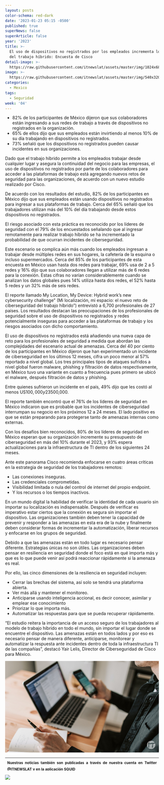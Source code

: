 ```yaml
---
layout: posts
color-schema: red-dark
date: '2023-01-23 05:15 -0500'
published: true
superNews: false
superArticle: false
year: '2023'
title: >-
  El uso de dispositivos no registrados por los empleados incrementa los riesgos
  del trabajo híbrido: Encuesta de Cisco
detail-image: >-
  https://raw.githubusercontent.com/itnewslat/assets/master/img/1024x680/hombre-con-laptop-y-cel-g.jpg
image: >-
  https://raw.githubusercontent.com/itnewslat/assets/master/img/540x320/hombre-con-laptop-y-cel-p.jpg
categories:
  - Mexico
tags:
  - Seguridad
week: '04'
---
```

- 82% de los participantes de México dijeron que sus colaboradores están ingresando a sus redes de trabajo a través de dispositivos no registrados en la organización.
- 65% de ellos dijo que sus empleados están invirtiendo al menos 10% de su día trabajando en dispositivos no registrados.
- 73%  señaló que los dispositivos no registrados pueden causar incidentes en sus organizaciones.
 
Dado que el trabajo híbrido permite a los empleados  trabajar desde cualquier lugar y asegura la continuidad del  negocio para las empresas, el uso de dispositivos no registrados por parte de los colaboradores para acceder a las plataformas de trabajo está agregando nuevos retos de seguridad para  las organizaciones, de acuerdo con un nuevo estudio realizado por Cisco.
 
De acuerdo con los resultados del estudio, 82% de los participantes en México dijo que sus empleados están usando dispositivos no registrados para ingresar a sus plataformas de trabajo. Cerca del 65% señaló que los trabajadores utilizan más del 10% del día trabajando desde estos dispositivos no registrados.
 
El riesgo asociado con esta práctica es reconocido por los líderes de seguridad con el 79% de los encuestados señalando que al ingresar remotamente para realizar trabajo híbrido se ha incrementado la probabilidad de que ocurran incidentes de ciberseguridad.
 
Este escenario se complica aún más cuando los empleados ingresan a trabajar desde múltiples redes en sus hogares, la cafetería de la esquina o incluso supermercados. Cerca del 85% de los participantes de esta encuesta en México usan hasta dos redes para trabajar, 69% usa de 2 a 5 redes y 16% dijo que sus colaboradores llegan a utilizar más de 6 redes para la conexión. Estas cifras no varían considerablemente cuando se analizan los datos globales pues 14% utiliza hasta dos redes, el 52% hasta 5 redes y un 32% más de seis redes.
 
El reporte llamado My Location, My Device: Hybrid work’s new cybersecurity challenge" (Mi localización, mi espacio: el nuevo reto de ciberseguridad del trabajo híbrido”) entrevistó a 6,700 profesionales de 27 países. Los resultados destacan las preocupaciones de los profesionales de seguridad sobre el uso de dispositivos no registrados y redes potencialmente inseguras para acceder a las plataformas de trabajo y los riesgos asociados con dicho comportamiento.
 
El uso de dispositivos no registrados está añadiendo una nueva capa de reto para los profesionales de seguridad a medida que abordan las complejidades del escenario actual de amenazas. Cerca del 40 por ciento de los participantes en México dijeron que han experimentado un incidente de ciberseguridad en los últimos 12 meses, cifra un poco menor al 57% reportado a nivel global. Los tres principales tipos de ataques sufridos a nivel global fueron malware, phishing y filtración de datos respectivamente, en México tuvo una variante en cuanto a frecuencia pues primero se ubicó el malware, después filtración de datos y phishing.
 
Entre quienes sufrieron un incidente en el país, 49% dijo que les costó al menos US$100,000 y 23% el monto fue de por lo menos US$500,000.
 
El reporte también encontró que el 76% de los líderes de seguridad en México indicaron que es probable que los incidentes de ciberseguridad interrumpan su negocio en los próximos 12 a 24 meses. El lado positivo es que se están preparando para protegerse tanto de amenazas internas como externas.
 
Con los desafíos bien reconocidos, 80% de los líderes de seguridad en México esperan que su organización incremente su presupuesto de ciberseguridad en más del 10% durante el 2023, y 93% espera actualizaciones para la infraestructura de TI dentro de los siguientes 24 meses.
 
Ante este panorama Cisco recomienda enfocarse en cuatro áreas críticas en la estrategia de seguridad de los trabajadores remotos:
 
  - Las conexiones inseguras.
  - Las credenciales comprometidas.
  - Visibilidad limitada o nula del control de internet del propio endpoint.
  - Y los recursos o los tiempos inactivos.

 
En un mundo digital la habilidad de verificar la identidad de cada usuario sin importar su localización es indispensable. Después de verificar es imperativo estar ciertos que la conexión es segura sin importar el dispositivo. Las organizaciones también deben tener la capacidad de prevenir y responder a las amenazas en esta era de la nube y finalmente deben considerar formas de incrementar la automatización, liberar recursos y enfocarse en los grupos de seguridad.
 
Debido a que las amenazas están en todo lugar es necesario pensar diferente. Estrategias únicas no son útiles. Las organizaciones deben pensar en resiliencia en seguridad donde el foco está en qué importa más y que es lo que puede venir así podrá reaccionar rápidamente si la amenaza es real.
 
Por ello, las cinco dimensiones de la resiliencia en seguridad incluyen:
- Cerrar las brechas del sistema, así solo se tendrá una plataforma abierta.
- Ver más allá y mantener el monitoreo.
- Anticiparse usando inteligencia accional, es decir conocer, asimilar y emplear ese conocimiento
- Priorizar lo que importa más.
- Automatizar las respuestas para que se pueda recuperar rápidamente.
 
“El estudio reitera la importancia de un acceso seguro de los trabajadores al modelo de trabajo híbrido en todo el mundo, sin importar el lugar donde se encuentre el dispositivo. Las amenazas están en todos lados y por eso es necesario pensar de manera diferente, anticiparse, monitorear y automatizar la respuesta ante incidentes dentro de toda la infraestructura TI de las compañías”, destacó Yair Lelis, Director de Ciberseguridad de Cisco para México.

![](https://raw.githubusercontent.com/itnewslat/assets/master/img/540x320/hombre-con-laptop-y-cel-p.jpg)

<table style="height: 42px;" width="569">
<tbody>
<tr>
<td style="text-align: justify;"><sub><strong>Nuestras noticias también son publicadas a través de nuestra cuenta en Twitter <a href="https://twitter.com/itnewslat?lang=es">@ITNEWSLAT</a> y en la aplicación <a href="https://squidapp.co/en/">SQUID</a></strong></sub></td>
</tr>
</tbody>
</table>

<img src="https://tracker.metricool.com/c3po.jpg?hash=56f88a41e39ab42c063cc51676587a04"/>